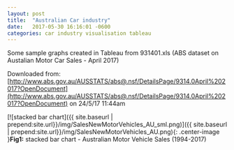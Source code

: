```yaml
---
layout: post
title:  "Australian Car industry"
date:   2017-05-30 16:16:01 -0600
categories: car industry visualisation tableau
---
```


Some sample graphs created in Tableau from 931401.xls (ABS dataset on Austalian Motor Car Sales - April 2017)

Downloaded from: [http://www.abs.gov.au/AUSSTATS/abs@.nsf/DetailsPage/9314.0April%202017?OpenDocument](http://www.abs.gov.au/AUSSTATS/abs@.nsf/DetailsPage/9314.0April%202017?OpenDocument)
on 24/5/17 11:44am

[![stacked bar chart]({{ site.baseurl | prepend:site.url}}/img/SalesNewMotorVehicles_AU_sml.png)]({{ site.baseurl | prepend:site.url}}/img/SalesNewMotorVehicles_AU.png){: .center-image }**Fig1:** stacked bar chart - Australian Motor Vehicle Sales (1994-2017)
